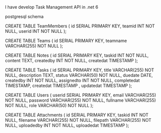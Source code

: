I have develop Task Management API in .net 6 

postgresql schema 

CREATE TABLE TeamMembers (
    id SERIAL PRIMARY KEY,
    teamid INT NOT NULL,
    userid INT NOT NULL
);

CREATE TABLE Teams (
    id SERIAL PRIMARY KEY,
    teamname VARCHAR(255) NOT NULL
);

CREATE TABLE Notes (
    id SERIAL PRIMARY KEY,
    taskid INT NOT NULL,
    content TEXT,
    createdby INT NOT NULL,
    createdat TIMESTAMP 
);

CREATE TABLE Tasks (
    id SERIAL PRIMARY KEY,
    title VARCHAR(255) NOT NULL,
    description TEXT,
    status VARCHAR(50) NOT NULL,
    duedate DATE,
    createdby INT NOT NULL,
    assignedto INT NOT NULL,
    completedat TIMESTAMP,
    createdat TIMESTAMP ,
    updatedat TIMESTAMP 
);

CREATE TABLE Users (
    userid SERIAL PRIMARY KEY,
    email VARCHAR(255) NOT NULL,
    password VARCHAR(255) NOT NULL,
    fullname VARCHAR(255) NOT NULL,
    role VARCHAR(50) NOT NULL 
);

CREATE TABLE Attachments (
    id SERIAL PRIMARY KEY,
    taskid INT NOT NULL,
    filename VARCHAR(255) NOT NULL,
    filepath VARCHAR(255) NOT NULL,
    uploadedby INT NOT NULL,
    uploadedat TIMESTAMP 
);
